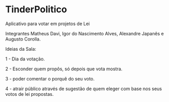 # TinderPolitico
Aplicativo para votar em projetos de Lei

Integrantes Matheus Davi, Igor do Nascimento Alves, Alexandre Japanês e Augusto Corolla.

Ideias da Sala:

1 - Dia da votação.

2 - Esconder quem propôs, só depois que vota mostra.

3 - poder comentar o porquê do seu voto.

4 - atrair público através de sugestão de quem eleger com base nos seus votos de lei propostas.
